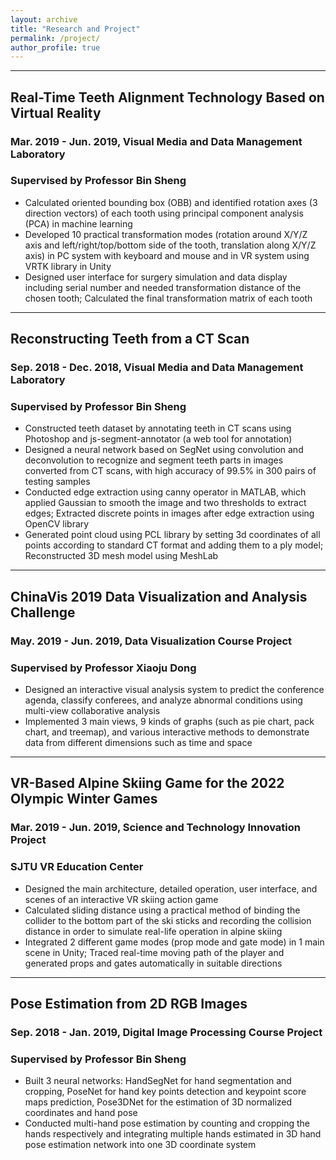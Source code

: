 ```yaml
---
layout: archive
title: "Research and Project"
permalink: /project/
author_profile: true
---
```

------

## Real-Time Teeth Alignment Technology Based on Virtual Reality
### Mar. 2019 - Jun. 2019, Visual Media and Data Management Laboratory
### Supervised by Professor Bin Sheng
- Calculated oriented bounding box (OBB) and identified rotation axes (3 direction vectors) of each tooth using principal component analysis (PCA) in machine learning
- Developed 10 practical transformation modes (rotation around X/Y/Z axis and left/right/top/bottom side of the tooth, translation along X/Y/Z axis) in PC system with keyboard and mouse and in VR system using VRTK library in Unity
- Designed user interface for surgery simulation and data display including serial number and needed transformation distance of the chosen tooth; Calculated the final transformation matrix of each tooth
------

## Reconstructing Teeth from a CT Scan 
### Sep. 2018 - Dec. 2018, Visual Media and Data Management Laboratory
### Supervised by Professor Bin Sheng
- Constructed teeth dataset by annotating teeth in CT scans using Photoshop and js-segment-annotator (a web tool for annotation)
- Designed a neural network based on SegNet using convolution and deconvolution to recognize and segment teeth parts in images converted from CT scans, with high accuracy of 99.5% in 300 pairs of testing samples
- Conducted edge extraction using canny operator in MATLAB, which applied Gaussian to smooth the image and two thresholds to extract edges; Extracted discrete points in images after edge extraction using OpenCV library
- Generated point cloud using PCL library by setting 3d coordinates of all points according to standard CT format and adding them to a ply model; Reconstructed 3D mesh model using MeshLab
------

## ChinaVis 2019 Data Visualization and Analysis Challenge 
### May. 2019 - Jun. 2019, Data Visualization Course Project
### Supervised by Professor Xiaoju Dong
- Designed an interactive visual analysis system to predict the conference agenda, classify conferees, and analyze abnormal conditions using multi-view collaborative analysis
- Implemented 3 main views, 9 kinds of graphs (such as pie chart, pack chart, and treemap), and various interactive methods to demonstrate data from different dimensions such as time and space
------

## VR-Based Alpine Skiing Game for the 2022 Olympic Winter Games 
### Mar. 2019 - Jun. 2019, Science and Technology Innovation Project
### SJTU VR Education Center
- Designed the main architecture, detailed operation, user interface, and scenes of an interactive VR skiing action game
- Calculated sliding distance using a practical method of binding the collider to the bottom part of the ski sticks and recording the collision distance in order to simulate real-life operation in alpine skiing
- Integrated 2 different game modes (prop mode and gate mode) in 1 main scene in Unity; Traced real-time moving path of the player and generated props and gates automatically in suitable directions
------

## Pose Estimation from 2D RGB Images 
### Sep. 2018 - Jan. 2019, Digital Image Processing Course Project
### Supervised by Professor Bin Sheng
- Built 3 neural networks: HandSegNet for hand segmentation and cropping, PoseNet for hand key points detection and keypoint score maps prediction, Pose3DNet for the estimation of 3D normalized coordinates and hand pose
- Conducted multi-hand pose estimation by counting and cropping the hands respectively and integrating multiple hands estimated in 3D hand pose estimation network into one 3D coordinate system
